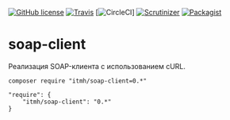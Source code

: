 [![GitHub license](https://img.shields.io/badge/license-MIT-blue.svg?style=flat-square)](https://raw.githubusercontent.com/itmh/soap-client/master/LICENSE)
[![Travis](https://img.shields.io/travis/itmh/soap-client.svg?style=flat-square)](https://travis-ci.org/itmh/soap-client)
[![CircleCI](https://img.shields.io/circleci/project/itmh/soap-client.svg)]
[![Scrutinizer](https://img.shields.io/scrutinizer/g/itmh/soap-client.svg?style=flat-square)](https://scrutinizer-ci.com/g/itmh/soap-client)
[![Packagist](https://img.shields.io/packagist/dt/itmh/soap-client.svg?style=flat-square)](https://packagist.org/packages/itmh/soap-client)

# soap-client
Реализация SOAP-клиента c использованием cURL.

```
composer require "itmh/soap-client=0.*"
```

```
"require": {
    "itmh/soap-client": "0.*"
}
```
